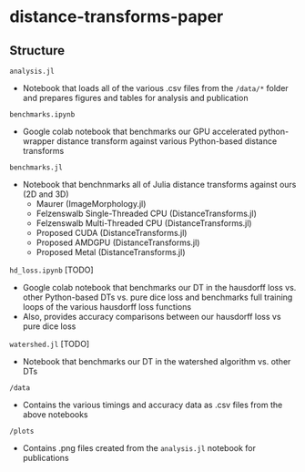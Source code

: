 # distance-transforms-paper

## Structure
`analysis.jl`
- Notebook that loads all of the various .csv files from the `/data/*` folder and prepares figures and tables for analysis and publication

`benchmarks.ipynb`
- Google colab notebook that benchmarks our GPU accelerated python-wrapper distance transform against various Python-based distance transforms

`benchmarks.jl`
- Notebook that benchnmarks all of Julia distance transforms against ours (2D and 3D)
  - Maurer (ImageMorphology.jl)
  - Felzenswalb Single-Threaded CPU (DistanceTransforms.jl)
  - Felzenswalb Multi-Threaded CPU (DistanceTransforms.jl)
  - Proposed CUDA (DistanceTransforms.jl)
  - Proposed AMDGPU (DistanceTransforms.jl)
  - Proposed Metal (DistanceTransforms.jl)

`hd_loss.ipynb` [TODO]
- Google colab notebook that benchmarks our DT in the hausdorff loss vs. other Python-based DTs vs. pure dice loss and benchmarks full training loops of the various hausdorff loss functions
- Also, provides accuracy comparisons between our hausdorff loss vs pure dice loss

`watershed.jl` [TODO]
- Notebook that benchmarks our DT in the watershed algorithm vs. other DTs

`/data`
- Contains the various timings and accuracy data as .csv files from the above notebooks

`/plots`
- Contains .png files created from the `analysis.jl` notebook for publications

